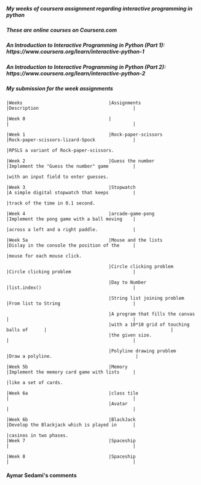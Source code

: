 <h5>My weeks of coursera assignment regarding interactive programming in python</h5>
<h5>These are online courses on Coursera.com </h5>
<h5>An Introduction to Interactive Programming in Python (Part 1): https://www.coursera.org/learn/interactive-python-1 </h5>
<h5>An Introduction to Interactive Programming in Python (Part 2): https://www.coursera.org/learn/interactive-python-2 </h5>
<h5> My submission for the week assignments</h5>
                                                                                                                    
    |Weeks                                |Assignments                                 |Description                                   | 
                                                                        
    |Week 0                               |                                            |                                              |
                                                
    |Week 1                               |Rock-paper-scissors                         |Rock-paper-scissors-lizard-Spock              |
                                                                                       |RPSLS a variant of Rock-paper-scissors.
                                                                                        
    |Week 2                               |Guess the number                            |Implement the "Guess the number" game         |
                                                                                       |with an input field to enter guesses.
                                                                                       
    |Week 3                               |Stopwatch                                   |A simple digital stopwatch that keeps         |
                                                                                       |track of the time in 0.1 second.

    |Week 4                               |arcade-game-pong                            |Implement the pong game with a ball moving    |
                                                                                       |across a left and a right paddle.             |
                                          
    |Week 5a                              |Mouse and the lists                         |Dislay in the console the position of the     |   
                                                                                       |mouse for each mouse click. 
                                                                                       
                                          |Circle clicking problem                     |Circle clicking problem                       |   
                                          
                                          |Day to Number                               |list.index()                                  |   
                                          
                                          |String list joining problem                 |From list to String                           |   
                                          
                                          |A program that fills the canvas             |                                              |  
                                          |with a 10*10 grid of touching balls of      |                                              |
                                          |the given size.                             |                                              |  
                                          
                                          |Polyline drawing problem                    |Draw a polyline.                               |   

    |Week 5b                              |Memory                                      |Implement the memory card game with lists     |   
                                                                                       |like a set of cards.

    |Week 6a                              |class tile                                  |                                              |    
                                          |Avatar                                      |                                              |    

    |Week 6b                              |BlackJack                                   |Develop the Blackjack which is played in      |    
                                                                                       |casinos in two phases.
    |Week 7                               |Spaceship                                   |                                              |     

    |Week 8                               |Spaceship                                   |                                              |   
         

#### Aymar Sedami's comments





